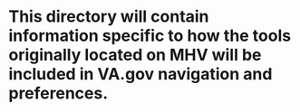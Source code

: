 # This directory will contain information specific to how the tools originally located on MHV will be included in VA.gov navigation and preferences. 
